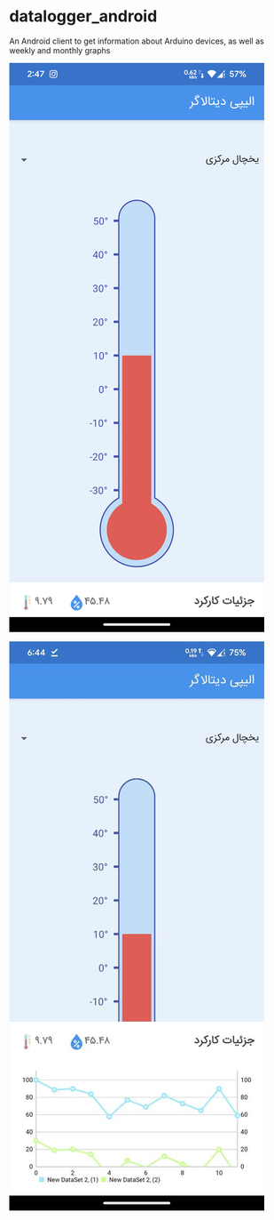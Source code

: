 # datalogger_android
An Android client to get information about Arduino devices, as well as weekly and monthly graphs


![Screenshot](Data%20Logger%200.jpg)

![Screenshot](Data%20Logger%201.jpg)
